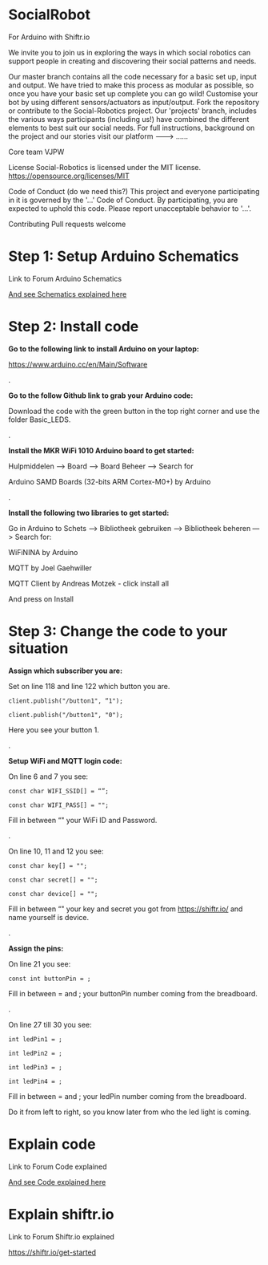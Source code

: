 # SocialRobot

For Arduino with Shiftr.io

We invite you to join us in exploring the ways in which social robotics can support people in creating and discovering their social patterns and needs.

Our master branch contains all the code necessary for a basic set up, input and output. We have tried to make this process as modular as possible, so once you have your basic set up complete you can go wild! Customise your bot by using different sensors/actuators as input/output.
Fork the repository or contribute to the Social-Robotics project.
Our 'projects' branch, includes the various ways participants (including us!) have combined the different elements to best suit our social needs.
For full instructions, background on the project and our stories visit our platform ---> ......

Core team VJPW

License Social-Robotics is licensed under the MIT license. https://opensource.org/licenses/MIT

Code of Conduct (do we need this?) This project and everyone participating in it is governed by the '...' Code of Conduct. By participating, you are expected to uphold this code. Please report unacceptable behavior to '...'.

Contributing Pull requests welcome

# Step 1: Setup Arduino Schematics

Link to Forum Arduino Schematics

[And see Schematics explained here](SetupArduinoBoard.md)

# Step 2: Install code

**Go to the following link to install Arduino on your laptop:**

https://www.arduino.cc/en/Main/Software

.

**Go to the follow Github link to grab your Arduino code:**

Download the code with the green button in the top right corner and use the folder Basic_LEDS.

.

**Install the MKR WiFi 1010 Arduino board to get started:**

Hulpmiddelen —> Board —> Board Beheer —> Search for

Arduino SAMD Boards (32-bits ARM Cortex-M0+) by Arduino

.

**Install the following two libraries to get started:**

Go in Arduino to  Schets —> Bibliotheek gebruiken —> Bibliotheek beheren —> Search for:

WiFiNINA by Arduino

MQTT by Joel Gaehwiller

MQTT Client by Andreas Motzek - click install all

And press on Install

# Step 3: Change the code to your situation

**Assign which subscriber you are:**

Set on line 118 and line 122 which button you are.
```
client.publish("/button1", “1");

client.publish("/button1", "0");
```
Here you see your button 1.

.

**Setup WiFi and MQTT login code:**

On line 6 and 7 you see:
```
const char WIFI_SSID[] = “”;

const char WIFI_PASS[] = "";
```
Fill in between “" your WiFi ID and Password.

.

On line 10, 11 and 12 you see:
```
const char key[] = ""; 

const char secret[] = "";

const char device[] = "";
```
Fill in between “" your key and secret you got from https://shiftr.io/ and name yourself is device.

.

**Assign the pins:**

On line 21 you see:
```
const int buttonPin = ;
```
Fill in between = and ; your buttonPin number coming from the breadboard.

.

On line 27 till 30 you see:
```
int ledPin1 = ;

int ledPin2 = ;

int ledPin3 = ;

int ledPin4 = ;
```
Fill in between = and ; your ledPin number coming from the breadboard. 

Do it from left to right, so you know later from who the led light is coming.

# Explain code

Link to Forum Code explained

[And see Code explained here](ExplainBasicCode.md)

# Explain shiftr.io

Link to Forum Shiftr.io explained

https://shiftr.io/get-started

